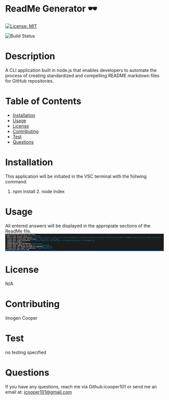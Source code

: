 
  # ReadMe Generator :dark_sunglasses:
  [![License: MIT](https://img.shields.io/badge/License-MIT-yellow.svg)](https://opensource.org/licenses/MIT)

  ![Build Status](https://img.shields.io/badge/Javascript-100%-green)
  
  # Description
  A CLI application built in node.js that enables developers to automate the process of creating standardized and compelling README markdown files for GitHub repositories.
  
  # Table of Contents
  * [Installation]()
  * [Usage]()
  * [License]()
  * [Contributing]()
  * [Test]()
  * [Questions]()
  
  # Installation 
  This application will be initiated in the VSC terminal with the follwing command:

   1. npm install 2. node index

  # Usage  
  All entered answers will be displayed in the appropiate sections of the ReadMe file.
  ![](MDimage.png)

  # License  
  N/A

  # Contributing  
  Imogen Cooper

  # Test
  no testing specified
  # Questions
  If you have any questions, reach me via Github:icooper101
  or send me an email at: icooper101@gmail.com
